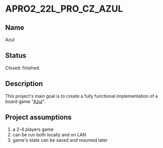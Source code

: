 # APRO2_22L_PRO_CZ_AZUL

## Name
Azul

## Status
Closed: finished.

## Description
This project's main goal is to create a fully functional implementation of a board game "[Azul](https://www.youtube.com/watch?v=7ygt6qM5WdY)".

## Project assumptions
1. a 2-4 players game
2. can be run both locally and on LAN
3. game's state can be saved and resumed later
